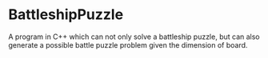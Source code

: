 # BattleshipPuzzle
A program in C++ which can not only solve a battleship puzzle, but can also generate a possible battle puzzle problem given the dimension of board.
